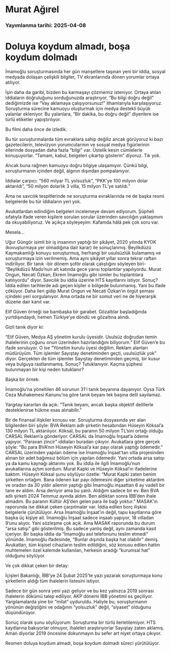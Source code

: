 # Murat Ağırel

### Yayımlanma tarihi: 2025-04-08

# Doluya koydum almadı, boşa koydum dolmadı

İmamoğlu soruşturmasında her gün manşetlere taşınan yeni bir iddia, sosyal medyada dolaşan çelişkili bilgiler, TV ekranlarında dönen yorumlar ortaya atılıyor.

İşin daha da garibi, bizden bu karmaşayı çözmemiz isteniyor. Ortaya atılan iddiaların doğruluğunu sorduğunuzda araştırıyor, “Bu bilgi doğru değil” dediğimizde ise “Vay aklamaya çalışıyorsunuz!” ithamlarıyla karşılaşıyoruz. Soruşturma sürecine kamuoyu oluşturmak için medya destekli büyük yalanlar ekleniyor. Bu yalanlara, “Bir dakika, bu doğru değil” diyenlere ise türlü etiketler yapıştırılıyor.

Bu filmi daha önce de izledik.

Bu tür soruşturmalarda tüm evraklara sahip değiliz ancak görüyoruz ki bazı gazetecilerin, televizyon yorumcularının ve sosyal medya figürlerinin ellerinde dosyadan daha fazla “bilgi” var. Üstelik kesin cümlelerle konuşuyorlar. “Tamam, kabul, belgeleri çıkartıp gösterin” diyoruz. Tık yok.

Ancak buna rağmen kamuoyu doğru bilgiye ulaşamıyor. Çünkü bilgi, soruşturmanın içinden değil, algının dışından pompalanıyor.

İddialar çarpıcı: “560 milyar TL yolsuzluk”, “PKK’ye 100 milyon dolar aktarıldı”, “50 milyon dolarlık 3 villa, 15 milyon TL’ye satıldı.”

Ama ne savcılık tespitlerinde ne soruşturma evraklarında ne de başka resmi belgelerde bu tür iddiaların yeri yok.

Avukatlardan edindiğim belgeleri incelemeye devam ediyorum. Şüpheli sıfatıyla ifade veren kişilere sorulan sorular üzerinden savcılığın yaklaşımını da okuyabiliyoruz. Ve açıkça söyleyeyim: Kafamda hâlâ pek çok soru var.

Mesela...

Uğur Güngör isimli bir iş insanının yaptığı bir şikâyet, 2020 yılında KYOK (kovuşturmaya yer olmadığına dair karar) ile sonuçlanmış. Beylikdüzü Kaymakamlığı konuyu soruşturmuş, herhangi bir usulsüzlük bulamamış ve soruşturmaya izin verilmemiş. Ama aynı şikâyet yıllar sonra tekrar raftan indiriliyor. Bir tanık -bir dönem şoför olarak çalıştığını söyleyen biri- “Beylikdüzü Mado’nun alt katında gece yarısı toplantılar yapılıyordu. Murat Ongun, Necati Özkan, Ekrem İmamoğlu gibi isimler bu toplantılara katılıyordu” diyor. Savcılık bu iddia üzerine HTS kayıtlarını istiyor. Sonuç? İddia edilen tarihlerde adı geçen kişiler o bölgede bulunmamış. Yani bu ifade çöküyor. Daha ileri gidip Murat Ongun ve Necati Özkan’ın örgüt şeması içindeki yeri sorgulanıyor. Ama ortada ne bir somut veri ne de hiyerarşik düzene dair kanıt var.

Elif Güven örneği ise bambaşka bir garabet. Gözaltılar başladığında yurtdışındaydı, hemen Türkiye’ye döndü ve gözaltına alındı.

Gizli tanık diyor ki:

“Elif Güven, Medya AŞ yönetim kurulu üyesidir. Usulsüz doğrudan temin ihalelerinin çoğunu onun üzerinden hazırlandığını biliyorum.” Elif Güven’e bu ifade soruluyor. O ise “Yönetim kurulu üyesi değilim. Reklam alanları müdürüyüm. Tüm işlemler Sayıştay denetiminden geçti, usulsüzlük yok” diyor. Gerçekten de tüm işlemler Sayıştay denetiminden geçmiş, bir kusur veya bulguya rastlanmamış. Sonuç? Tutuklanıyor. Kaçma şüphesi bulunmayan bir kişi neden tutuklanır?

Başka bir örnek:

İmamoğlu’na yöneltilen 46 sorunun 31’i tanık beyanına dayanıyor. Oysa Türk Ceza Muhakemesi Kanunu’na göre tanık beyanı tek başına delil sayılamaz.

Yargıtay kararları da açık: “Tanık beyanı, ancak başka objektif delillerle desteklenirse hükme esas alınabilir.”

Bir de finansal ilişkiler konusu var. Soruşturma dosyasında yer alan bilgilerden biri şöyle: BVA Reklam adlı şirketin hesabından Hüseyin Köksal’a 130 milyon TL aktarılıyor. Köksal, bu paranın 50 milyon TL’sini ortağı olduğu CARSAL Reklam’a gönderiyor. CARSAL da İmamoğlu İnşaat’a ödeme yapıyor. “Paravan zincir” iddiaları buradan çıkıyor. Avukatlara göre gerçek şöyle: “Bu para BVA’nın Hüseyin Köksal’a kar payı olarak yaptığı ödemedir.” CARSAL üzerinden yapılan ödeme ise İmamoğlu İnşaat’tan villa projesinden alınan bir adet bağımsız bölüm için yapılan ödemedir. Yani ortada arsa satışı ya da kamu kaynağı aktarımı yok. Bu iddia ile ilgili İmamoğlu’nun avukatlarına açtım sordum. Murat Kapki ve Hüseyin Köksal’ın ifadelerine baktım. Hüseyin Köksal şunu söylüyor özetle: “Murat Kapki zaten benim şirketten ortağım. Bana ödenen kar payı ödemesini diğer şirketime aktardım ve oradan da 30 yıldır ailemin yaptığı gibi İmamoğlu inşaattan 6 ay vadeli bir tane ev aldım. Arsa deniyor ama bu yanlı. Aldığım sadece bir ev. Ben BVA adlı şirketi 2024 Temmuz ayında aldım. Ben aldıktan sonra İBB’den ihale almadım. Bu paranın Kültür AŞ’den gelen para ile bağı yoktur.” MASAK’ın raporunda ise dikkat çeken çarpıtmalar var. İddia edilen borç ilişkisi belgelerle çürütülüyor. Arsa İmamoğlu İnşaat’ın değil, tapu kayıtlarına göre başka üç kişiye ait. İmamoğlu İnşaat sadece inşaatı yapıyor, 18 villadan 9’unu alıyor. Yani sözleşme çok açık. Ama MASAK raporunda bu durum “arsa satışı” gibi gösterilmiş. Bu sadece yanlış değil, aynı zamanda kasıt içeriyor. Bir başka iddia da “İmamoğlu asıl telefonunu teslim etmedi” yönünde. İmamoğlu ifadesinde, “Bunlar dışında başka hat olabilir” demiş. Avukatları, tüm kişisel cihazların teslim edildiğini, söz konusu edilen hattın muhtemelen özel kalemde kullanılan, herkesin aradığı “kurumsal hat” olduğunu söylüyor.

Ve çok dikkat çeken bir detay:

İçişleri Bakanlığı, İBB’ye 24 Şubat 2025’te yazı yazarak soruşturmaya konu şirketlerin aldığı tüm ihalelerin listesini istiyor.

Sadece bir gün sonra yeni yazı geliyor ve bu kez yalnızca 2019 sonrası ihalelerin dökümü talep ediliyor. AKP dönemi İBB yönetimi es geçiliyor. Yargılamalarda yine bir “milat” uyduruldu. Haliyle bu, soruşturmanın yönünün değiştiğini ve odağının “yolsuzluk” değil, “siyaset” olduğunu düşündürüyor.

Sonuç olarak şunu söylüyorum: Soruşturma bir türlü ilerletilemiyor. HTS kayıtlarına bakıyorlar olmuyor, ihaleleri araştırıyorlar Sayıştay zaten aklamış. Aman diyorlar 2019 öncesine dokunmayın bu sefer art niyet ortaya çıkıyor.

Resmen doluya koydum almadı, boşa koydum dolmadı süreci yürütülüyor.

